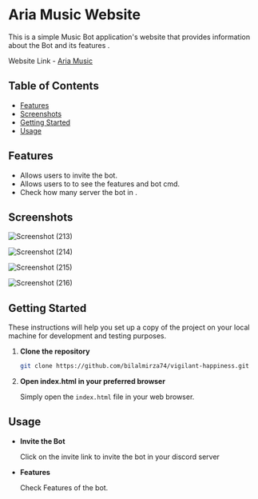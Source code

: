 ﻿# Aria Music Website

This is a simple Music Bot application's website that provides information about the Bot and its features .

Website Link - [Aria Music](https://aria-website.vercel.app/)

## Table of Contents

- [Features](#features)
- [Screenshots](#screenshots)
- [Getting Started](#getting-started)
- [Usage](#usage)

## Features

- Allows users to invite the bot.
- Allows users to to see the features and bot cmd.
- Check how many server the bot in .

## Screenshots

![Screenshot (213)](https://github.com/Moulendu-Chowley/vigilant-happiness/blob/main/Aria_Music_Web/assets/Web%20image/Screenshot%202023-10-06%20201444.png)


![Screenshot (214)](https://github.com/Moulendu-Chowley/vigilant-happiness/blob/main/Aria_Music_Web/assets/Web%20image/Screenshot%202023-10-06%20201512.png)

![Screenshot (215)](https://github.com/Moulendu-Chowley/vigilant-happiness/blob/main/Aria_Music_Web/assets/Web%20image/Screenshot%202023-10-06%20201527.png)

![Screenshot (216)](https://github.com/Moulendu-Chowley/vigilant-happiness/blob/main/Aria_Music_Web/assets/Web%20image/Screenshot%202023-10-06%20201537.png)




## Getting Started

These instructions will help you set up a copy of the project on your local machine for development and testing purposes.

1. **Clone the repository**

   ```bash
   git clone https://github.com/bilalmirza74/vigilant-happiness.git
   ```

2. **Open index.html in your preferred browser**

   Simply open the `index.html` file in your web browser.

## Usage

- **Invite the Bot**

  Click on the invite link to invite the bot in your discord server

- **Features**

  Check Features of the bot.
